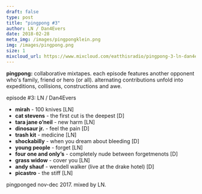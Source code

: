 ```yaml
---
draft: false
type: post
title: "pingpong #3" 
author: LN / Dan4Evers
date: 2018-02-28
meta_img: /images/pingpongklein.png
img: /images/pingpong.png
size: 1
mixcloud_url: https://www.mixcloud.com/eatthisradio/pingpong-3-ln-dan4evers/
---
```


**pingpong:** collaborative mixtapes. 
each episode features another opponent who's family, friend or hero (or all). alternating contributions unfold into expeditions, collisions, constructions and awe.

episode #3: LN / Dan4Evers

- **mirah** - 100 knives [LN]
- **cat stevens** - the first cut is the deepest [D]
- **tara jane o’neil** - new harm [LN]
- **dinosaur jr.** - feel the pain [D]
- **trash kit** - medicine [LN]
- **shockabilly** - when you dream about bleeding [D]
- **young people** - forget [LN]
- **four one and only’s** - completely nude between forgetmenots [D]
- **grass widow** - cover you [LN]
- **andy shauf** - wendell walker (live at the drake hotel) [D]
- **picastro** - the stiff [LN]

pingponged nov-dec 2017.
mixed by LN.